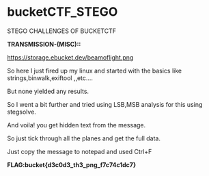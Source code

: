 # bucketCTF_STEGO
STEGO CHALLENGES OF BUCKETCTF


**TRANSMISSION-(MISC)::**

https://storage.ebucket.dev/beamoflight.png

So here I just fired up my linux and started with the basics like strings,binwalk,exiftool ,,etc....

But none yielded any results.

So I went a bit further and tried using LSB,MSB analysis for this using stegsolve.

And voila! you get hidden text from the message.

So just tick through all the planes and get the full data.

Just copy the message to notepad and used Ctrl+F 

**FLAG:bucket{d3c0d3_th3_png_f7c74c1dc7}**


